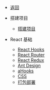 - [返回](docs/_get_start/ "返回")

- 搭建项目
  - [搭建项目](docs/React/1.搭建项目/01.搭建项目 "搭建项目")

- React 基础
  - [React Hooks](docs/React/2.React_基础/01.React_Hooks "React Hooks")
  - [React Router](docs/React/2.React_基础/02.React_Router "React Router")
  - [React Redux](docs/React/2.React_基础/03.React_Redux "React Redux")
  - [Ant Design](docs/React/2.React_基础/04.Ant_Design "Ant Design")
  - [aHooks](docs/React/2.React_基础/05.aHooks "aHooks")
  - [CSS](docs/React/2.React_基础/06.CSS "CSS")
  - [打包部署](docs/React/2.React_基础/07.打包部署 "打包部署")
